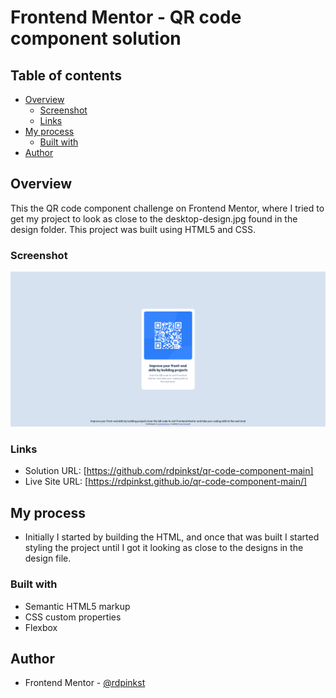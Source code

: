 # Frontend Mentor - QR code component solution

## Table of contents

- [Overview](#overview)
  - [Screenshot](#screenshot)
  - [Links](#links)
- [My process](#my-process)
  - [Built with](#built-with)
- [Author](#author)


## Overview
This the QR code component challenge on Frontend Mentor, where I tried to get my project to look as close to the desktop-design.jpg found in the design folder.  This project was built using HTML5 and CSS.    

### Screenshot
![](./images/Screenshot%202023-02-15%20at%2018-00-54%20Frontend%20Mentor%20QR%20code%20component.png)

### Links

- Solution URL: [https://github.com/rdpinkst/qr-code-component-main]
- Live Site URL:  [https://rdpinkst.github.io/qr-code-component-main/]

## My process
- Initially I started by building the HTML, and once that was built I started styling the project until I got it looking as close to the designs in the design file.

### Built with

- Semantic HTML5 markup
- CSS custom properties
- Flexbox

## Author

- Frontend Mentor - [@rdpinkst](https://www.frontendmentor.io/profile/rdpinkst)




